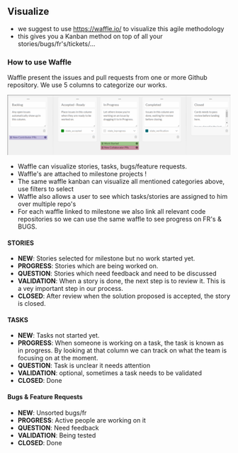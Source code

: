 ## Visualize

- we suggest to use https://waffle.io/ to visualize this agile methodology 
- this gives you a Kanban method on top of all your stories/bugs/fr's/tickets/...

### How to use Waffle
Waffle present the issues and pull requests from one or more Github repository.
We use 5 columns to categorize our works.  

![waffle columns](2016-04-12_1271x343_scrot.png)

- Waffle can visualize stories, tasks, bugs/feature requests.
- Waffle's are attached to milestone projects !
- The same waffle kanban can visualize all mentioned categories above, use filters to select
- Waffle also allows a user to see which tasks/stories are assigned to him over multiple repo's
- For each waffle linked to milestone we also link all relevant code repositories so we can use the same waffle to see progress on FR's & BUGS.

#### STORIES

- **NEW**: Stories selected for milestone but no work started yet.
- **PROGRESS**: Stories which are being worked on.
- **QUESTION**: Stories which need feedback and need to be discussed
- **VALIDATION**: When a story is done, the next step is to review it. This is a vey important step in our process.
- **CLOSED**: After review when the solution proposed is accepted, the story is closed.


#### TASKS

- **NEW**: Tasks not started yet.
- **PROGRESS**: When someone is working on a task, the task is known as in progress. By looking at that column we can track on what the team is focusing on at the moment.
- **QUESTION**: Task is unclear it needs attention
- **VALIDATION**: optional, sometimes a task needs to be validated
- **CLOSED**: Done

#### Bugs & Feature Requests

- **NEW**: Unsorted bugs/fr
- **PROGRESS**: Active people are working on it
- **QUESTION**: Need feedback
- **VALIDATION**: Being tested
- **CLOSED**: Done

